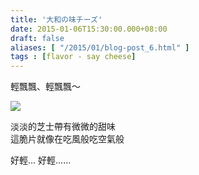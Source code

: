 ```yaml
---
title: '大和の味チーズ'
date: 2015-01-06T15:30:00.000+08:00
draft: false
aliases: [ "/2015/01/blog-post_6.html" ]
tags : [flavor - say cheese]
---
```


輕飄飄、輕飄飄～  

[![](https://farm9.staticflickr.com/8636/16125389511_b93585e804_z.jpg)](https://farm9.staticflickr.com/8636/16125389511_b93585e804_z.jpg)

淡淡的芝士帶有微微的甜味  
這脆片就像在吃風般吃空氣般  
  
好輕... 好輕......